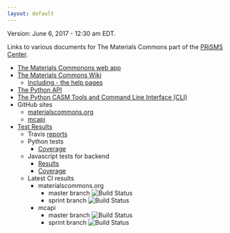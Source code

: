 ```yaml
---
layout: default
---
```


Version: June 6, 2017 - 12:30 am EDT.

Links to various documents for The Materials Commons
part of the [PRiSMS Center](http://www.prisms-center.org/#/home).

* [The Materials Commonons web app](https://materialscommons.org/)
* [The Materials Commons Wiki](https://github.com/materials-commons/materialscommons.org/wiki)
  * [Including - the help pages](https://github.com/materials-commons/materialscommons.org/wiki/Help)
* [The Python API](./python-api)
* [The Python CASM Tools and Command Line Interface (CLI)](./python-casm)
* GitHub sites
  * [materialscommons.org](https://github.com/materials-commons/materialscommons.org)
  * [mcapi](https://github.com/materials-commons/mcapi)
* [Test Results](./test-results)
  * Travis [reports](https://travis-ci.org/materials-commons)
  * Python tests
    * [Coverage](./test-results/coverage)
  * Javascript tests for backend
    * [Results](./test-results/backend/tests/mochawesome.html)
    * [Coverage](./test-results/backend/coverage/lcov-report)
  * Latest CI results
    * materialscommons.org
      * master branch ![Build Status](https://travis-ci.org/materials-commons/materialscommons.org.svg?branch=master)
      * sprint branch ![Build Status](https://travis-ci.org/materials-commons/materialscommons.org.svg?branch=sprint)
    * mcapi
      * master branch ![Build Status](https://travis-ci.org/materials-commons/mcapi.svg?branch=master)
      * sprint branch ![Build Status](https://travis-ci.org/materials-commons/mcapi.svg?branch=sprint)

